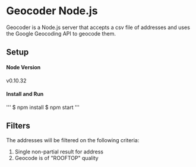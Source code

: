 # Geocoder Node.js

Geocoder is a Node.js server that accepts a csv file of addresses and uses the Google Geocoding API to geocode them.

## Setup

#### Node Version

v0.10.32

#### Install and Run

'''
$ npm install
$ npm start
'''

## Filters

The addresses will be filtered on the following criteria:

1. Single non-partial result for address
2. Geocode is of "ROOFTOP" quality
